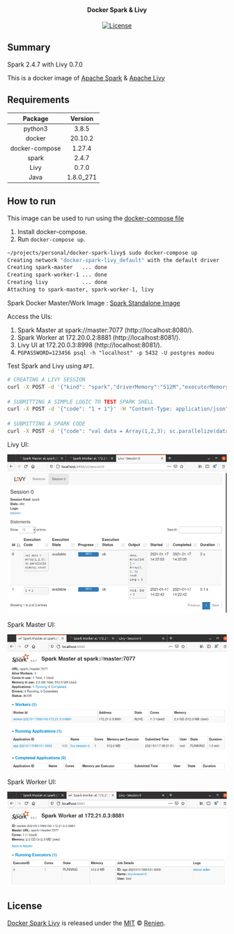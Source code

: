 <h1 align="center">
  <h4 align="center">Docker Spark & Livy</h4>
</h1>

<p align="center">
       <a href="">
           <img src="https://img.shields.io/npm/l/express.svg?maxAge=2592000&style=flat-square"
                alt="License">
         </a>
    </p>

## Summary

Spark 2.4.7 with Livy 0.7.0

This is a docker image of [Apache Spark](https://spark.apache.org/) & [Apache Livy](https://livy.apache.org/)

## Requirements

|Package|Version|  
|:-----:|:-----:|  
|python3|3.8.5|  
|docker|20.10.2|
|docker-compose|1.27.4|
|spark|2.4.7|
|Livy|0.7.0|
|Java|1.8.0_271|

## How to run

This image can be used to run using the [docker-compose file](docker-compose.yml)

1. Install docker-compose.
2. Run `docker-compose up`.

```sh
~/projects/personal/docker-spark-livy$ sudo docker-compose up
Creating network "docker-spark-livy_default" with the default driver
Creating spark-master   ... done
Creating spark-worker-1 ... done
Creating livy           ... done
Attaching to spark-master, spark-worker-1, livy
```

Spark Docker Master/Work Image : [Spark Standalone Image](https://hub.docker.com/r/renien/spark-stand-alone)  

Access the UIs:
1. Spark Master at spark://master:7077 (http://localhost:8080/).
2. Spark Worker at 172.20.0.2:8881 (http://localhost:8081/).
3. Livy UI at 172.20.0.3:8998 (http://localhost:8081/).
4. `PGPASSWORD=123456 psql -h "localhost" -p 5432 -U postgres modou`

Test Spark and Livy using `API`.
```sh
# CREATING A LIVY SESSION
curl -X POST -d '{"kind": "spark","driverMemory":"512M","executorMemory":"512M"}' -H "Content-Type: application/json" http://localhost:8998/sessions/

# SUBMITTING A SIMPLE LOGIC TO TEST SPARK SHELL
curl -X POST -d '{"code": "1 + 1"}' -H "Content-Type: application/json" http://localhost:8998/sessions/0/statements

# SUBMITTING A SPARK CODE
curl -X POST -d '{"code": "val data = Array(1,2,3); sc.parallelize(data).count"}' -H "Content-Type: application/json" http://localhost:8998/sessions/0/statements
```

Livy UI:

![LivyUI](https://raw.githubusercontent.com/Renien/docker-spark-livy/master/doc/livy-ui.png "LivyUI")

Spark Master UI:

![SparkMaster](https://raw.githubusercontent.com/Renien/docker-spark-livy/master/doc/spark-master.png "SparkMaster")

Spark Worker UI:

![SparkWorker](https://raw.githubusercontent.com/Renien/docker-spark-livy/master/doc/spark-worker.png "SparkWorker")

## License
[Docker Spark Livy](https://github.com/Renien/docker-spark-livy) is released under the [MIT](https://opensource.org/licenses/MIT) © [Renien](https://github.com/Renien).

